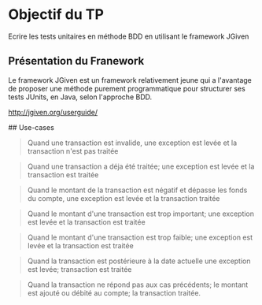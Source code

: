# Objectif du TP

Ecrire les tests unitaires en méthode BDD en utilisant le framework JGiven

## Présentation du Franework

Le framework JGiven est un framework relativement jeune qui a l'avantage de proposer une méthode purement programmatique pour structurer ses tests JUnits, en Java, selon l'approche BDD.

http://jgiven.org/userguide/

## Use-cases

> Quand une transaction est invalide, une exception est levée et la transaction n'est pas traitée

> Quand une transaction a déja été traitée; une exception est levée et la transaction est  traitée

> Quand le montant de la transaction est négatif et dépasse les fonds du compte, une exception est levée et la transaction  traitée

> Quand le montant d'une transaction est trop important; une exception est levée et la transaction est  traitée

> Quand le montant d'une transaction est trop faible; une exception est levée et la transaction est  traitée

> Quand la transaction est postérieure à la date actuelle une exception est levée; transaction est traitée

> Quand la transaction ne répond pas aux cas précédents; le montant est ajouté ou débité au compte; la transaction traitée.





